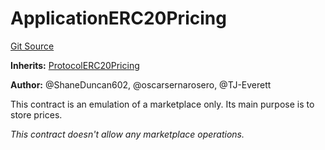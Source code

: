 # ApplicationERC20Pricing
[Git Source](https://github.com/thrackle-io/tron/blob/5605c9510d83af8a1b2bbbbbe9ac058b9e276ba7/src/example/pricing/ApplicationERC20Pricing.sol)

**Inherits:**
[ProtocolERC20Pricing](/src/client/pricing/ProtocolERC20Pricing.sol/contract.ProtocolERC20Pricing.md)

**Author:**
@ShaneDuncan602, @oscarsernarosero, @TJ-Everett

This contract is an emulation of a marketplace only. Its main purpose is to store prices.

*This contract doesn't allow any marketplace operations.*


